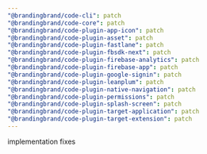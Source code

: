 ```yaml
---
"@brandingbrand/code-cli": patch
"@brandingbrand/code-core": patch
"@brandingbrand/code-plugin-app-icon": patch
"@brandingbrand/code-plugin-asset": patch
"@brandingbrand/code-plugin-fastlane": patch
"@brandingbrand/code-plugin-fbsdk-next": patch
"@brandingbrand/code-plugin-firebase-analytics": patch
"@brandingbrand/code-plugin-firebase-app": patch
"@brandingbrand/code-plugin-google-signin": patch
"@brandingbrand/code-plugin-leanplum": patch
"@brandingbrand/code-plugin-native-navigation": patch
"@brandingbrand/code-plugin-permissions": patch
"@brandingbrand/code-plugin-splash-screen": patch
"@brandingbrand/code-plugin-target-application": patch
"@brandingbrand/code-plugin-target-extension": patch
---
```


implementation fixes
